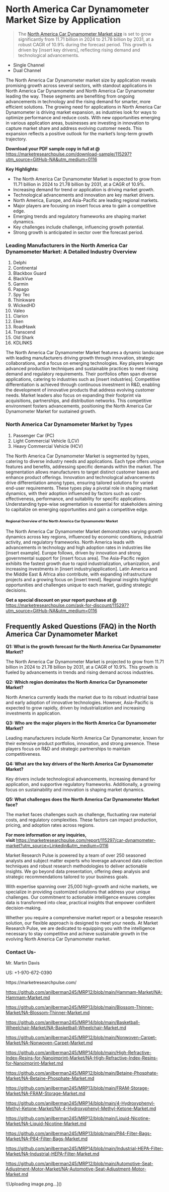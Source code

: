 <h1>North America Car Dynamometer Market&nbsp;Size by Application</h1><blockquote><p>The <a href="https://marketresearchpulse.com/download-sample/115297?utm_source=GitHub-NA&amp;utm_medium=0116">North America Car Dynamometer Market size</a> is set to grow significantly from 11.71 billion in 2024 to 21.78 billion by 2031, at a robust CAGR of 10.9% during the forecast period. This growth is driven by [insert key drivers], reflecting rising demand and technological advancements.</p></blockquote><ul><li>Single Channel <li> Dual Channel</li></ul><p>The North America Car Dynamometer market size by application reveals promising growth across several sectors, with standout applications in North America Car Dynamometer and North America Car Dynamometer leading the way. These segments are benefiting from ongoing advancements in technology and the rising demand for smarter, more efficient solutions. The growing need for applications in North America Car Dynamometer is driving market expansion, as industries look for ways to optimize performance and reduce costs. With new opportunities emerging in various application areas, businesses are investing in innovation to capture market share and address evolving customer needs. This expansion reflects a positive outlook for the market’s long-term growth trajectory.</p><p><strong>Download your PDF sample copy in full at @ </strong><a href="https://marketresearchpulse.com/download-sample/115297?utm_source=GitHub-NA&amp;utm_medium=0116">https://marketresearchpulse.com/download-sample/115297?utm_source=GitHub-NA&amp;utm_medium=0116</a></p><p><strong>Key Highlights: </strong></p><ul><li>The North America Car Dynamometer Market is expected to grow from 11.71 billion in 2024 to 21.78 billion by 2031, at a CAGR of 10.9%.</li><li>Increasing demand for trend or application is driving market growth.</li><li>Technological advancements and innovation are key market drivers.</li><li>North America, Europe, and Asia-Pacific are leading regional markets.</li><li>Major players are focusing on insert focus area to gain a competitive edge.</li><li>Emerging trends and regulatory frameworks are shaping market dynamics.</li><li>Key challenges include challenge, influencing growth potential.</li><li>Strong growth is anticipated in sector over the forecast period.</li></ul><h3>Leading Manufacturers in the North America Car Dynamometer Market: A Detailed Industry Overview</h3><ol><li>Delphi</li><li>Continental</li><li>Blackbox Guard</li><li>BlackVue</li><li>Garmin</li><li>Papago</li><li>Spy Tec</li><li>Thinkware</li><li>WickedHD</li><li>Valeo</li><li>Clarion</li><li>Eken</li><li>RoadHawk</li><li>Transcend</li><li>Old Shark</li><li>KDLINKS</li></ol><div class="flex max-w-full flex-col flex-grow"><div class="min-h-8 text-message flex w-full flex-col items-end gap-2 whitespace-normal break-words [.text-message+&amp;]:mt-5" dir="auto" data-message-author-role="assistant" data-message-id="fd8432e4-4910-450d-b182-61b7bfb0a01f" data-message-model-slug="gpt-4o"><div class="flex w-full flex-col gap-1 empty:hidden first:pt-[3px]"><div class="markdown prose w-full break-words dark:prose-invert light"><p>The North America Car Dynamometer Market features a dynamic landscape with leading manufacturers driving growth through innovation, strategic collaborations, and a focus on emerging technologies. Key players leverage advanced production techniques and sustainable practices to meet rising demand and regulatory requirements. Their portfolios often span diverse applications, catering to industries such as [insert industries]. Competitive differentiation is achieved through continuous investment in R&amp;D, enabling the development of innovative products that address evolving customer needs. Market leaders also focus on expanding their footprint via acquisitions, partnerships, and distribution networks. This competitive environment fosters advancements, positioning the North America Car Dynamometer Market for sustained growth.</p></div></div></div></div><h3>North America Car Dynamometer Market by Types</h3><ol><li>Passenger Car (PC) <li> Light Commercial Vehicle (LCV) <li> Heavy Commercial Vehicle (HCV)</li></ol><div class="flex max-w-full flex-col flex-grow"><div class="min-h-8 text-message flex w-full flex-col items-end gap-2 whitespace-normal break-words [.text-message+&amp;]:mt-5" dir="auto" data-message-author-role="assistant" data-message-id="084470be-0bb7-4664-bddf-5156b4f41249" data-message-model-slug="gpt-4o-mini"><div class="flex w-full flex-col gap-1 empty:hidden first:pt-[3px]"><div class="markdown prose w-full break-words dark:prose-invert light"><p>The North America Car Dynamometer Market is segmented by types, catering to diverse industry needs and applications. Each type offers unique features and benefits, addressing specific demands within the market. The segmentation allows manufacturers to target distinct customer bases and enhance product offerings. Innovation and technological advancements drive differentiation among types, ensuring tailored solutions for varied end-user requirements. These types play a pivotal role in shaping market dynamics, with their adoption influenced by factors such as cost-effectiveness, performance, and suitability for specific applications. Understanding type-wise segmentation is essential for stakeholders aiming to capitalize on emerging opportunities and gain a competitive edge.</p></div></div></div></div><h3><span style="font-size: 11px;">Regional Overview of the North America Car Dynamometer Market</span></h3><div class="flex max-w-full flex-col flex-grow"><div class="min-h-8 text-message flex w-full flex-col items-end gap-2 whitespace-normal break-words [.text-message+&amp;]:mt-5" dir="auto" data-message-author-role="assistant" data-message-id="e9038762-ce64-4e30-91c9-9bd413514231" data-message-model-slug="gpt-4o-mini"><div class="flex w-full flex-col gap-1 empty:hidden first:pt-[3px]"><div class="markdown prose w-full break-words dark:prose-invert light"><p>The North America Car Dynamometer Market demonstrates varying growth dynamics across key regions, influenced by economic conditions, industrial activity, and regulatory frameworks. North America leads with advancements in technology and high adoption rates in industries like [insert example]. Europe follows, driven by innovation and strong governmental support for [insert focus area]. The Asia-Pacific region exhibits the fastest growth due to rapid industrialization, urbanization, and increasing investments in [insert industry/application]. Latin America and the Middle East &amp; Africa also contribute, with expanding infrastructure projects and a growing focus on [insert trend]. Regional insights highlight opportunities and challenges unique to each market, guiding strategic decisions.</p></div></div></div></div><p><strong>Get a special discount on your report purchase at @ </strong><a href="https://marketresearchpulse.com/ask-for-discount/115297?utm_source=GitHub-NA&amp;utm_medium=0116">https://marketresearchpulse.com/ask-for-discount/115297?utm_source=GitHub-NA&amp;utm_medium=0116</a></p><h2>Frequently Asked Questions (FAQ) in the North America Car Dynamometer Market</h2><p><strong>Q1: What is the growth forecast for the North America Car Dynamometer Market?</strong></p><p>The North America Car Dynamometer Market is projected to grow from 11.71 billion in 2024 to 21.78 billion by 2031, at a CAGR of 10.9%. This growth is fueled by advancements in trends and rising demand across industries.</p><p><strong>Q2: Which region dominates the North America Car Dynamometer Market?</strong></p><p>North America currently leads the market due to its robust industrial base and early adoption of innovative technologies. However, Asia-Pacific is expected to grow rapidly, driven by industrialization and increasing investments in application.</p><p><strong>Q3: Who are the major players in the North America Car Dynamometer Market?</strong></p><p>Leading manufacturers include North America Car Dynamometer, known for their extensive product portfolios, innovation, and strong presence. These players focus on R&amp;D and strategic partnerships to maintain competitiveness.</p><p><strong>Q4: What are the key drivers of the North America Car Dynamometer Market?</strong></p><p>Key drivers include technological advancements, increasing demand for application, and supportive regulatory frameworks. Additionally, a growing focus on sustainability and innovation is shaping market dynamics.</p><p><strong>Q5: What challenges does the North America Car Dynamometer Market face?</strong></p><p>The market faces challenges such as challenge, fluctuating raw material costs, and regulatory complexities. These factors can impact production, pricing, and adoption rates across regions.</p><p><strong>For more information or any inquiries, visit&nbsp;</strong><a href="https://marketresearchpulse.com/report/115297/car-dynamometer-market?utm_source=Linkedin&utm_medium=0116">https://marketresearchpulse.com/report/115297/car-dynamometer-market?utm_source=Linkedin&utm_medium=0116</a></p><p>Market Research Pulse is powered by a team of over 250 seasoned analysts and subject matter experts who leverage advanced data collection techniques and robust research methodologies to deliver actionable insights. We go beyond data presentation, offering deep analysis and strategic recommendations tailored to your business goals.</p><p>With expertise spanning over 25,000 high-growth and niche markets, we specialize in providing customized solutions that address your unique challenges. Our commitment to actionable intelligence ensures complex data is transformed into clear, practical insights that empower confident decision-making.</p><p>Whether you require a comprehensive market report or a bespoke research solution, our flexible approach is designed to meet your needs. At Market Research Pulse, we are dedicated to equipping you with the intelligence necessary to stay competitive and achieve sustainable growth in the evolving North America Car Dynamometer market.</p><h3><strong>Contact Us-</strong></h3><p>Mr. Martin Davis</p><p>US: +1-970-672-0390</p><p>https://marketresearchpulse.com/</p><p><a href="https://github.com/anilberman245/MRP12/blob/main/Hammam-Market/NA-Hammam-Market.md">https://github.com/anilberman245/MRP12/blob/main/Hammam-Market/NA-Hammam-Market.md</a></p><p><a href="https://github.com/anilberman245/MRP13/blob/main/Blossom-Thinner-Market/NA-Blossom-Thinner-Market.md">https://github.com/anilberman245/MRP13/blob/main/Blossom-Thinner-Market/NA-Blossom-Thinner-Market.md</a></p><p><a href="https://github.com/anilberman245/MRP14/blob/main/Basketball-Wheelchair-Market/NA-Basketball-Wheelchair-Market.md">https://github.com/anilberman245/MRP14/blob/main/Basketball-Wheelchair-Market/NA-Basketball-Wheelchair-Market.md</a></p><p><a href="https://github.com/anilberman245/MRP12/blob/main/Nonwoven-Carpet-Market/NA-Nonwoven-Carpet-Market.md">https://github.com/anilberman245/MRP12/blob/main/Nonwoven-Carpet-Market/NA-Nonwoven-Carpet-Market.md</a></p><p><a href="https://github.com/anilberman245/MRP14/blob/main/High-Refractive-Index-Resins-for-Nanoimprint-Market/NA-High-Refractive-Index-Resins-for-Nanoimprint-Market.md">https://github.com/anilberman245/MRP14/blob/main/High-Refractive-Index-Resins-for-Nanoimprint-Market/NA-High-Refractive-Index-Resins-for-Nanoimprint-Market.md</a></p><p><a href="https://github.com/anilberman245/MRP12/blob/main/Betaine-Phosphate-Market/NA-Betaine-Phosphate-Market.md">https://github.com/anilberman245/MRP12/blob/main/Betaine-Phosphate-Market/NA-Betaine-Phosphate-Market.md</a></p><p><a href="https://github.com/anilberman245/MRP13/blob/main/FRAM-Storage-Market/NA-FRAM-Storage-Market.md">https://github.com/anilberman245/MRP13/blob/main/FRAM-Storage-Market/NA-FRAM-Storage-Market.md</a></p><p><a href="https://github.com/anilberman245/MRP14/blob/main/4-Hydroxyphenyl-Methyl-Ketone-Market/NA-4-Hydroxyphenyl-Methyl-Ketone-Market.md">https://github.com/anilberman245/MRP14/blob/main/4-Hydroxyphenyl-Methyl-Ketone-Market/NA-4-Hydroxyphenyl-Methyl-Ketone-Market.md</a></p><p><a href="https://github.com/anilberman245/MRP12/blob/main/Liquid-Nicotine-Market/NA-Liquid-Nicotine-Market.md">https://github.com/anilberman245/MRP12/blob/main/Liquid-Nicotine-Market/NA-Liquid-Nicotine-Market.md</a></p><p><a href="https://github.com/anilberman245/MRP13/blob/main/P84-Filter-Bags-Market/NA-P84-Filter-Bags-Market.md">https://github.com/anilberman245/MRP13/blob/main/P84-Filter-Bags-Market/NA-P84-Filter-Bags-Market.md</a></p><p><a href="https://github.com/anilberman245/MRP14/blob/main/Industrial-HEPA-Filter-Market/NA-Industrial-HEPA-Filter-Market.md">https://github.com/anilberman245/MRP14/blob/main/Industrial-HEPA-Filter-Market/NA-Industrial-HEPA-Filter-Market.md</a></p><p><a href="https://github.com/anilberman245/MRP12/blob/main/Automotive-Seat-Adjustment-Motor-Market/NA-Automotive-Seat-Adjustment-Motor-Market.md">https://github.com/anilberman245/MRP12/blob/main/Automotive-Seat-Adjustment-Motor-Market/NA-Automotive-Seat-Adjustment-Motor-Market.md</a></p>
![Uploading image.png…]()
